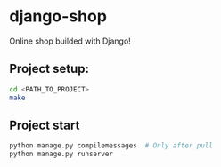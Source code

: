 # django-shop

Online shop builded with Django!

## Project setup:

```bash
cd <PATH_TO_PROJECT>
make
```

## Project start

```bash
python manage.py compilemessages  # Only after pull
python manage.py runserver
```